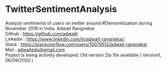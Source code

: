 # TwitterSentimentAnalysis
Analyze sentiments of users on twitter around #Demonetization during November 2016 in India.
Adwait Rangnekar<br>
Github : https://github.com/adwaitr<br>
Linkedin : https://www.linkedin.com/in/adwait-rangnekar/<br>
Stack : https://stackoverflow.com/users/10079512/adwait-rangnekar <br>
Mail : adwaitedu@gmail.com <br>
Project is being actively developed; Old version Zip file available ( Version1, 06/09/2020 )
